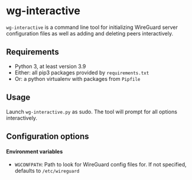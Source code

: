 # wg-interactive
`wg-interactive` is a command line tool for initializing WireGuard server configuration files as well as adding and deleting peers interactively.

## Requirements
- Python 3, at least version 3.9
- Either: all pip3 packages provided by `requirements.txt`
- Or: a python virtualenv with packages from `Pipfile`

## Usage
Launch `wg-interactive.py` as sudo. The tool will prompt for all options interactively.

## Configuration options
#### Environment variables
- `WGCONFPATH`: Path to look for WireGuard config files for. If not specified, defaults to `/etc/wireguard`